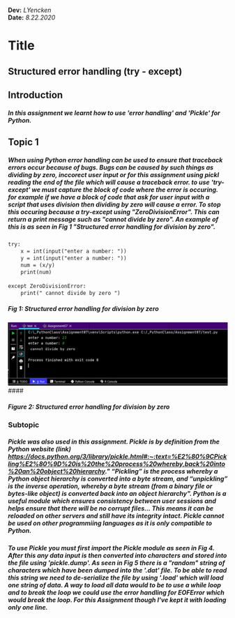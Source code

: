 **Dev:** *LYencken*  
**Date:** *8.22.2020*

# Title 
## Structured error handling (try - except)
## Introduction
##### In this assignment we learnt how to use 'error handling' and 'Pickle' for Python.


## Topic 1
##### When using Python error handling can be used to ensure that traceback errors occur because of bugs. Bugs can be caused by such things as dividing by zero, inccorect user input or for this assignment using pickl reading the end of the file which will cause a traceback error. to use 'try-except' we must capture the block of code where the error is occuring. for example if we have a block of code that ask for user input with a script that uses division then dividing by zero will cause a error. To stop this occuring because a try-except using "ZeroDivisionError". This can return a print message such as "cannot divide by zero". An example of this is as seen in Fig 1 "Structured error handling for division by zero".
```
try:
    x = int(input("enter a number: "))
    y = int(input("enter a number: "))
    num = (x/y)
    print(num)

except ZeroDivisionError:
    print(" cannot divide by zero ")
```    
##### Fig 1: Structured error handling for division by zero

![Structured error handling for division by zero](https://github.com/louisY95/-ITFnd100--Mod07-/blob/master/DivisionBy%20Zero.PNG "Structured error handling for division by zero") ####
##### Figure 2: Structured error handling for division by zero

### Subtopic
##### Pickle was also used in this assignment. Pickle is by definition from the Python website (link) https://docs.python.org/3/library/pickle.html#:~:text=%E2%80%9CPickling%E2%80%9D%20is%20the%20process%20whereby,back%20into%20an%20object%20hierarchy." “Pickling” is the process whereby a Python object hierarchy is converted into a byte stream, and “unpickling” is the inverse operation, whereby a byte stream (from a binary file or bytes-like object) is converted back into an object hierarchy". Python is a useful module which ensures consistency between user sessions and helps ensure that there will be no corrupt files... This means it can be reloaded on other servers and still have its integrity intact. Pickle cannot be used on other programmiing languages as it is only compatible to Python. 

##### To use Pickle you must first import the Pickle module as seen in Fig 4. After this any data input is then converted into characters and stored into the file using 'pickle.dump'. As seen in Fig 5 there is a "random" string of characters which have been dumped into the '.dat' file. To be able to read this string we need to de-serialize the file by using '.load' which will load one string of data. A way to load all data would to be to use a while loop and to break the loop we could use the error handling for EOFError which would break the loop. For this Assignment though I've kept it with loading only one line. 
